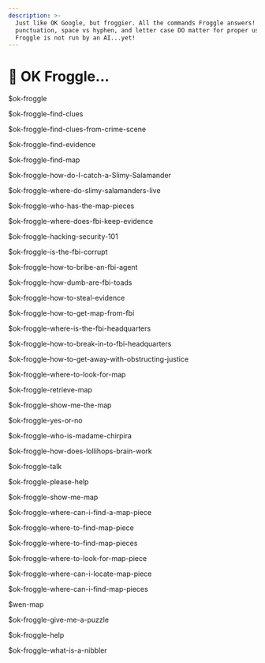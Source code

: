 ```yaml
---
description: >-
  Just like OK Google, but froggier. All the commands Froggle answers! Spelling,
  punctuation, space vs hyphen, and letter case DO matter for proper use - OK
  Froggle is not run by an AI...yet!
---
```


# 🤖 OK Froggle...

$ok-froggle

$ok-froggle-find-clues

$ok-froggle-find-clues-from-crime-scene

$ok-froggle-find-evidence

$ok-froggle-find-map

$ok-froggle-how-do-I-catch-a-Slimy-Salamander

$ok-froggle-where-do-slimy-salamanders-live

$ok-froggle-who-has-the-map-pieces

$ok-froggle-where-does-fbi-keep-evidence

$ok-froggle-hacking-security-101

$ok-froggle-is-the-fbi-corrupt

$ok-froggle-how-to-bribe-an-fbi-agent

$ok-froggle-how-dumb-are-fbi-toads

$ok-froggle-how-to-steal-evidence

$ok-froggle-how-to-get-map-from-fbi

$ok-froggle-where-is-the-fbi-headquarters

$ok-froggle-how-to-break-in-to-fbi-headquarters

$ok-froggle-how-to-get-away-with-obstructing-justice

$ok-froggle-where-to-look-for-map

$ok-froggle-retrieve-map

$ok-froggle-show-me-the-map

$ok-froggle-yes-or-no

$ok-froggle-who-is-madame-chirpira

$ok-froggle-how-does-lollihops-brain-work

$ok-froggle-talk

$ok-froggle-please-help

$ok-froggle-show-me-map

$ok-froggle-where-can-i-find-a-map-piece

$ok-froggle-where-to-find-map-piece

$ok-froggle-where-to-find-map-pieces

$ok-froggle-where-to-look-for-map-piece

$ok-froggle-where-can-i-locate-map-piece

$ok-froggle-where-can-i-find-map-pieces

$wen-map

$ok-froggle-give-me-a-puzzle

$ok-froggle-help

$ok-froggle-what-is-a-nibbler
